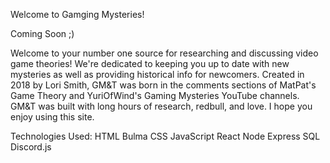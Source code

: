 Welcome to Gamging Mysteries!

Coming Soon ;)

Welcome to your number one source for researching and discussing video game theories! We're dedicated to keeping you up to date with new mysteries as well as providing historical info for newcomers. Created in 2018 by Lori Smith, GM&T was born in the comments sections of MatPat's Game Theory and YuriOfWind's Gaming Mysteries YouTube channels. GM&T was built with long hours of research, redbull, and love. I hope you enjoy using this site.

Technologies Used:
HTML
Bulma CSS
JavaScript
React
Node
Express
SQL
Discord.js